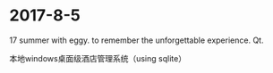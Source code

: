 # 2017-8-5
17 summer with eggy.
to remember the unforgettable experience.
Qt.

本地windows桌面级酒店管理系统（using sqlite）
